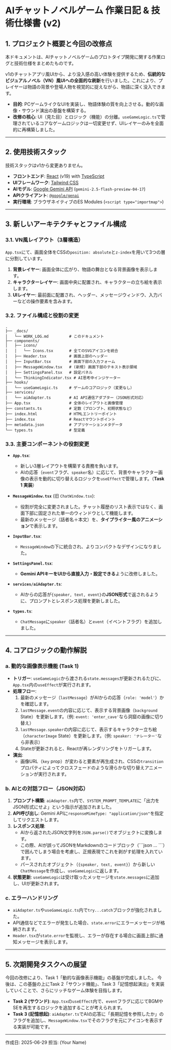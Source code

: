 # AIチャットノベルゲーム 作業日記 & 技術仕様書 (v2)

## 1. プロジェクト概要と今回の改修点

本ドキュメントは、AIチャットノベルゲームのプロトタイプ開発に関する作業ログと技術仕様をまとめたものです。

v1のチャットアプリ風UIから、より没入感の高い体験を提供するため、**伝統的なビジュアルノベル（VN）風UIへの全面的な刷新**を行いました。これにより、プレイヤーは物語の背景や登場人物を視覚的に捉えながら、物語に深く没入できます。

- **目的**: PCゲームライクなUIを実装し、物語体験の質を向上させる。動的な画像・サウンド演出の基盤を構築する。
- **改修の核心**: UI（見た目）とロジック（機能）の分離。`useGameLogic.ts`で管理されているコアなゲームロジックは一切変更せず、UIレイヤーのみを全面的に再構築しました。

---

## 2. 使用技術スタック

技術スタックはv1から変更ありません。

- **フロントエンド**: [React](https://react.dev/) (v19) with [TypeScript](https://www.typescriptlang.org/)
- **UIフレームワーク**: [Tailwind CSS](https://tailwindcss.com/)
- **AIモデル**: [Google Gemini API](https://ai.google.dev/docs) (`gemini-2.5-flash-preview-04-17`)
- **APIクライアント**: [`@google/genai`](https://www.npmjs.com/package/@google/genai)
- **実行環境**: ブラウザネイティブのES Modules (`<script type="importmap">`)

---

## 3. 新しいアーキテクチャとファイル構成

### 3.1. VN風レイアウト（3層構造）

`App.tsx`にて、画面全体をCSSの`position: absolute`と`z-index`を用いて3つの層に分割しています。

1.  **背景レイヤー**: 画面全体に広がり、物語の舞台となる背景画像を表示します。
2.  **キャラクターレイヤー**: 画面中央に配置され、キャラクターの立ち絵を表示します。
3.  **UIレイヤー**: 最前面に配置され、ヘッダー、メッセージウィンドウ、入力バーなどの操作要素を含みます。

### 3.2. ファイル構成と役割の変更

```
.
├── _docs/
│   └── WORK_LOG.md         # このドキュメント
├── components/
│   ├── icons/
│   │   └── Icons.tsx       # 全てのSVGアイコンを統合
│   ├── Header.tsx          # 画面上部のヘッダー
│   ├── InputBar.tsx        # 画面下部の入力フォーム
│   ├── MessageWindow.tsx   # (新規) 画面下部のテキスト表示領域
│   ├── SettingsPanel.tsx   # 設定パネル
│   └── ThinkingIndicator.tsx # AI思考中インジケーター
├── hooks/
│   └── useGameLogic.ts     # ゲームのコアロジック（変更なし）
├── services/
│   └── aiAdapter.ts        # AI API通信アダプター（JSON形式対応）
├── App.tsx                 # 全体のレイアウトと画像管理
├── constants.ts            # 定数（プロンプト、初期状態など）
├── index.html              # HTMLエントリーポイント
├── index.tsx               # Reactマウントポイント
├── metadata.json           # アプリケーションメタデータ
└── types.ts                # 型定義
```

### 3.3. 主要コンポーネントの役割変更

- **`App.tsx`**:
  - 新しい3層レイアウトを構築する責務を負います。
  - AIの応答（`event`フラグ、`speaker`名）に応じて、背景やキャラクター画像の表示を動的に切り替えるロジックを`useEffect`で管理します。（**Task 1 実装**）

- **`MessageWindow.tsx`** (旧 `ChatWindow.tsx`):
  - 役割が完全に変更されました。チャット履歴のリスト表示ではなく、画面下部に固定された単一のウィンドウとして機能します。
  - 最新のメッセージ（話者名＋本文）を、**タイプライター風のアニメーション**で表示します。

- **`InputBar.tsx`**:
  - `MessageWindow`の下に統合され、よりコンパクトなデザインになりました。

- **`SettingsPanel.tsx`**:
  - **Gemini APIキーをUIから直接入力・設定できる**ように改修しました。

- **`services/aiAdapter.ts`**:
  - AIからの応答が`{speaker, text, event}`の**JSON形式**で返されるように、プロンプトとレスポンス処理を更新しました。

- **`types.ts`**:
  - `ChatMessage`に`speaker`（話者名）と`event`（イベントフラグ）を追加しました。

---

## 4. コアロジックの動作解説

### a. 動的な画像表示機能 (Task 1)

- **トリガー**: `useGameLogic`から渡される`state.messages`が更新されるたびに、`App.tsx`内の`useEffect`が実行されます。
- **処理フロー**:
  1.  最新のメッセージ（`lastMessage`）がAIからの応答（`role: 'model'`）かを確認します。
  2.  `lastMessage.event`の内容に応じて、表示する背景画像（`background` State）を更新します。（例: `event: 'enter_cave'`なら洞窟の画像に切り替え）
  3.  `lastMessage.speaker`の内容に応じて、表示するキャラクター立ち絵（`characterImage` State）を更新します。（例: `speaker: 'ナレーター'`なら非表示）
  4.  Stateが更新されると、Reactが再レンダリングをトリガーします。
- **演出**:
  - 画像URL（`key` prop）が変わると要素が再生成され、CSSの`transition`プロパティによってクロスフェードのような滑らかな切り替えアニメーションが実行されます。

### b. AIとの対話フロー（JSON対応）

1.  **プロンプト構築**: `aiAdapter.ts`内で、`SYSTEM_PROMPT_TEMPLATE`に「出力をJSON形式にせよ」という指示が追加されました。
2.  **API呼び出し**: Gemini APIに`responseMimeType: "application/json"`を指定してリクエストします。
3.  **レスポンス処理**:
    - AIから返されたJSON文字列を`JSON.parse()`でオブジェクトに変換します。
    - この際、AIが誤ってJSONをMarkdownのコードブロック（\`\`\`json ... \`\`\`）で囲んでしまう場合を考慮し、正規表現でこれを剥がす処理を入れています。
    - パースされたオブジェクト（`{speaker, text, event}`）から新しい`ChatMessage`を作成し、`useGameLogic`に返します。
4.  **状態更新**: `useGameLogic`は受け取ったメッセージを`state.messages`に追加し、UIが更新されます。

### c. エラーハンドリング

- `aiAdapter.ts`や`useGameLogic.ts`内で`try...catch`ブロックが強化されました。
- API通信などでエラーが発生した場合、`state.error`にエラーメッセージが格納されます。
- `Header.tsx`が`state.error`を監視し、エラーが存在する場合に画面上部に通知メッセージを表示します。

---

## 5. 次期開発タスクへの展望

今回の改修により、Task 1「動的な画像表示機能」の基盤が完成しました。
今後は、この基盤の上にTask 2「サウンド機能」、Task 3「記憶想起演出」を実装していくことで、さらにリッチなゲーム体験を目指します。

- **Task 2 (サウンド)**: `App.tsx`の`useEffect`内で、`event`フラグに応じてBGMやSEを再生するロジックを追加することが考えられます。
- **Task 3 (記憶想起)**: `aiAdapter.ts`でAIの応答に「長期記憶を参照したか」のフラグを追加し、`MessageWindow.tsx`でそのフラグを元にアイコンを表示する実装が可能です。

---
作成日: 2025-06-29
担当: (Your Name)
